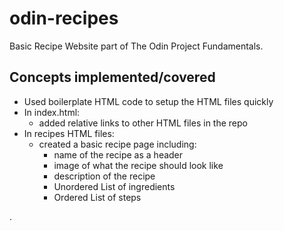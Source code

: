 # odin-recipes
Basic Recipe Website part of The Odin Project Fundamentals.

## Concepts implemented/covered
- Used boilerplate HTML code to setup the HTML files quickly
- In index.html:
    - added relative links to other HTML files in the repo
- In recipes HTML files:
    - created a basic recipe page including:
        - name of the recipe as a header
        - image of what the recipe should look like
        - description of the recipe
        - Unordered List of ingredients
        - Ordered List of steps

.
